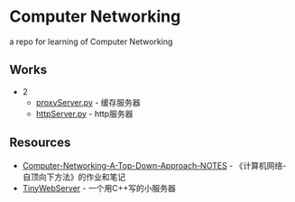 # Computer Networking

a repo for learning of Computer Networking

## Works
- 2
  - [proxyServer.py](./2/proxyServer.py) - 缓存服务器
  - [httpServer.py](./2/httpServer.py) - http服务器

## Resources
- [Computer-Networking-A-Top-Down-Approach-NOTES](https://github.com/moranzcw/Computer-Networking-A-Top-Down-Approach-NOTES) - 《计算机网络-自顶向下方法》的作业和笔记
- [TinyWebServer](https://github.com/qinguoyi/TinyWebServer) - 一个用C++写的小服务器